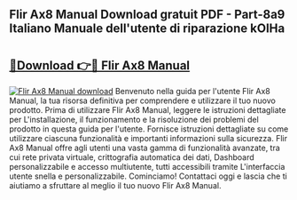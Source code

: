 ## Flir Ax8 Manual Download gratuit PDF - Part-8a9 Italiano Manuale dell'utente di riparazione kOIHa

# <h2><a href="http://dfbmqqq.blite.top/?on=Flir+Ax8+Manual">🔗Download 👉🔴 Flir Ax8 Manual</a></h2>

[![Flir Ax8 Manual download](https://i.imgur.com/lujVjoI.png)](http://dfbmqqq.blite.top/?on=Flir+Ax8+Manual)
Benvenuto nella guida per l'utente Flir Ax8 Manual, la tua risorsa definitiva per comprendere e utilizzare il tuo nuovo prodotto. Prima di utilizzare Flir Ax8 Manual, leggere le istruzioni dettagliate per L'installazione, il funzionamento e la risoluzione dei problemi del prodotto in questa guida per l'utente. Fornisce istruzioni dettagliate su come utilizzare ciascuna funzionalità e importanti informazioni sulla sicurezza. Flir Ax8 Manual offre agli utenti una vasta gamma di funzionalità avanzate, tra cui rete privata virtuale, crittografia automatica dei dati, Dashboard personalizzabile e accesso multiutente, tutti accessibili tramite L'interfaccia utente snella e personalizzabile. Cominciamo! Contattaci oggi e lascia che ti aiutiamo a sfruttare al meglio il tuo nuovo Flir Ax8 Manual.
